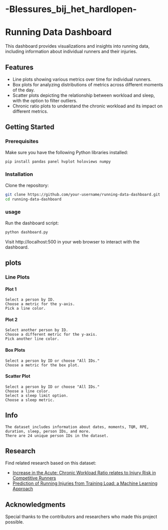 # -Blessures_bij_het_hardlopen-

# Running Data Dashboard

This dashboard provides visualizations and insights into running data, including information about individual runners and their injuries.

## Features

- Line plots showing various metrics over time for individual runners.
- Box plots for analyzing distributions of metrics across different moments of the day.
- Scatter plots depicting the relationship between workload and sleep, with the option to filter outliers.
- Chronic ratio plots to understand the chronic workload and its impact on different metrics.

## Getting Started

### Prerequisites

Make sure you have the following Python libraries installed:

```bash
pip install pandas panel hvplot holoviews numpy
```

### Installation

Clone the repository:
```bash
git clone https://github.com/your-username/running-data-dashboard.git
cd running-data-dashboard
```
### usage 
Run the dashboard script:
```bash
python dashboard.py
```
Visit http://localhost:500 in your web browser to interact with the dashboard.

## plots
### Line Plots
#### Plot 1

    Select a person by ID.
    Choose a metric for the y-axis.
    Pick a line color.

#### Plot 2

    Select another person by ID.
    Choose a different metric for the y-axis.
    Pick another line color.

#### Box Plots

    Select a person by ID or choose "All IDs."
    Choose a metric for the box plot.

#### Scatter Plot

    Select a person by ID or choose "All IDs."
    Choose a line color.
    Select a sleep limit option.
    Choose a sleep metric.

## Info

    The dataset includes information about dates, moments, TQR, RPE, duration, sleep, person IDs, and more.
    There are 24 unique person IDs in the dataset.

## Research

Find related research based on this dataset:

- [Increase in the Acute: Chronic Workload Ratio relates to Injury Risk in Competitive Runners](https://research.rug.nl/en/publications/increase-in-the-acute-chronic-workload-ratio-relates-to-injury-ri)
- [Prediction of Running Injuries from Training Load: a Machine Learning Approach](https://research.hanze.nl/ws/portalfiles/portal/16171742/eTelemed2017Predictionofinjuries.pdf)

## Acknowledgments

Special thanks to the contributors and researchers who made this project possible.


